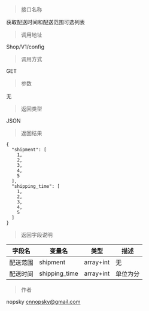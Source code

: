 

> 接口名称

获取配送时间和配送范围可选列表

> 调用地址

Shop/V1/config



> 调用方式

GET

>参数

无


> 返回类型

JSON

> 返回结果

```
{
  "shipment": [
    1,
    2,
    3,
    4,
    5
  ],
  "shipping_time": [
    1,
    2,
    3,
    4,
    5
  ]
}
```


> 返回字段说明

字段名|变量名|类型|描述
---|---|---|---
配送范围|shipment|array+int|无
配送时间|shipping_time|array+int|单位为分




> 作者

nopsky  <cnnopsky@gmail.com>


